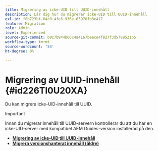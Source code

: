 ```yaml
---
title: Migrering av icke-UID till UUID-innehåll
description: Lär dig hur du migrerar icke-UID till UUID-innehåll
exl-id: f8b723bf-84c0-4fe6-936e-63970fb3e417
feature: Migration
role: Admin
level: Experienced
source-git-commit: b0c7b944b66c4a4167beece4f827f3d5789531b5
workflow-type: tm+mt
source-wordcount: '54'
ht-degree: 0%

---
```


# Migrering av UUID-innehåll {#id226TI0U20XA}


Du kan migrera icke-UID-innehåll till UUID.

>[!IMPORTANT]
>
> Innan du migrerar innehåll till UUID-servern kontrollerar du att du har en icke-UID-server med kompatibel AEM Guides-version installerad på den.


* [**Migrering av icke-UID till UUID-innehåll**](./migrate-non-uuid-uuid-new.md)
* [**Migrera versionshanterat innehåll (äldre)**](./migrate-non-uuid-uuid-with-versions.md)

